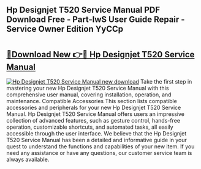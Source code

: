 ## Hp Designjet T520 Service Manual PDF Download Free - Part-lwS User Guide Repair - Service Owner Edition YyCCp

# <h2><a href="http://bc31944.oget.top/?id=Hp+Designjet+T520+Service+Manual">🔗Download New 👉🔴 Hp Designjet T520 Service Manual</a></h2>

[![Hp Designjet T520 Service Manual new download](https://i.imgur.com/5g1atiW.png)](http://bc31944.oget.top/?id=Hp+Designjet+T520+Service+Manual)
Take the first step in mastering your new Hp Designjet T520 Service Manual with this comprehensive user manual, covering installation, operation, and maintenance. Compatible Accessories This section lists compatible accessories and peripherals for your new Hp Designjet T520 Service Manual. Hp Designjet T520 Service Manual offers users an impressive collection of advanced features, such as gesture control, hands-free operation, customizable shortcuts, and automated tasks, all easily accessible through the user interface. We believe that the Hp Designjet T520 Service Manual has been a detailed and informative guide in your quest to understand the functions and capabilities of your new item. If you need any assistance or have any questions, our customer service team is always available.
